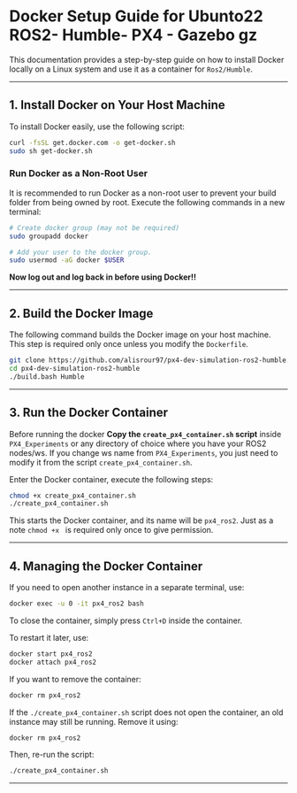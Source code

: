 # **Docker Setup Guide for Ubunto22 ROS2- Humble- PX4 - Gazebo gz**

This documentation provides a step-by-step guide on how to install Docker locally on a Linux system and use it as a container for `Ros2/Humble`.

---

## **1. Install Docker on Your Host Machine**

To install Docker easily, use the following script:

```bash
curl -fsSL get.docker.com -o get-docker.sh
sudo sh get-docker.sh
```

### **Run Docker as a Non-Root User**
It is recommended to run Docker as a non-root user to prevent your build folder from being owned by root. Execute the following commands in a new terminal:

```bash
# Create docker group (may not be required)
sudo groupadd docker

# Add your user to the docker group.
sudo usermod -aG docker $USER
```

**Now log out and log back in before using Docker!!**

---

## **2. Build the Docker Image**

The following command builds the Docker image on your host machine. This step is required only once unless you modify the `Dockerfile`.

```bash
git clone https://github.com/alisrour97/px4-dev-simulation-ros2-humble.git
cd px4-dev-simulation-ros2-humble
./build.bash Humble
```

---

## **3. Run the Docker Container**

Before running the docker **Copy the `create_px4_container.sh` script** inside `PX4_Experiments` or
any directory of choice where you have your ROS2 nodes/ws. If you change ws name from `PX4_Experiments`, you just need to modify it
from the script `create_px4_container.sh`.

Enter the Docker container, execute the following steps:

```bash
chmod +x create_px4_container.sh
./create_px4_container.sh
```

This starts the Docker container, and its name will be `px4_ros2`.
Just as a note `chmod +x ` is required only once to give permission.

---

## **4. Managing the Docker Container**

If you need to open another instance in a separate terminal, use:

```bash
docker exec -u 0 -it px4_ros2 bash
```

To close the container, simply press `Ctrl+D` inside the container.

To restart it later, use:

```bash
docker start px4_ros2
docker attach px4_ros2
```

If you want to remove the container:

```bash
docker rm px4_ros2
```

If the `./create_px4_container.sh` script does not open the container, an old instance may still be running. Remove it using:

```bash
docker rm px4_ros2
```

Then, re-run the script:

```bash
./create_px4_container.sh
```

---


